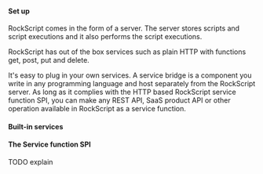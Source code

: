 #### Set up

RockScript comes in the form of a server.  The server stores scripts and script executions
and it also performs the script executions.

RockScript has out of the box services such as plain HTTP with functions get, post, put
and delete.

It's easy to plug in your own services. A service bridge is a component you write in any
programming language and host separately from the RockScript server.  As long as it complies
with the HTTP based RockScript service function SPI, you can make any REST API, SaaS product
API or other operation available in RockScript as a service function.

#### Built-in services

#### The Service function SPI

TODO explain 
